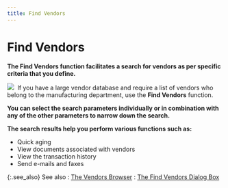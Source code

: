 ```yaml
---
title: Find Vendors
---
```


# Find Vendors


**The **Find 
 Vendors** function facilitates a search for vendors as per specific  criteria that you define.**


![]({{site.mv_baseurl}}/img/example.gif)  If  you have a large vendor database and require a list of vendors who belong  to the manufacturing department, use the **Find 
 Vendors** function.


**You can select the search parameters individually  or in combination with any of the other parameters to narrow down the  search.**


**The search results help you perform various  functions such as:**

- Quick aging
- View documents  associated with vendors
- View the transaction  history
- Send e-mails  and faxes



{:.see_also}
See also
: [The Vendors Browser]({{site.mv_baseurl}}/vendors-browser/the_vendor_browser.html)
: [The  Find Vendors Dialog Box]({{site.mv_baseurl}}/finding-vendors/create-new-filters/the_find_vendors_dialog_box_step_by_step.html)
